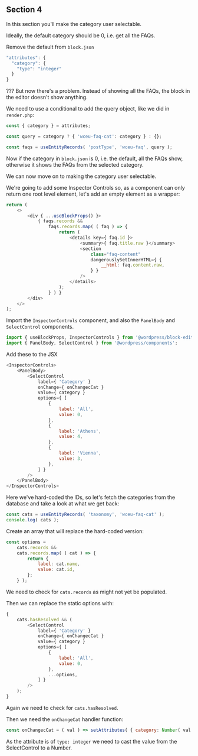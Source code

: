## Section 4

In this section you'll make the category user selectable.

Ideally, the default category should be 0, i.e. get all the FAQs.

Remove the default from `block.json`

```js
"attributes": {
  "category": {
    "type": "integer"
  }
}
```

??? But now there's a problem. Instead of showing all the FAQs, the block in the editor doesn't show anything.

We need to use a conditional to add the query object, like we did in `render.php`:

```js
const { category } = attributes;

const query = category ? { 'wceu-faq-cat': category } : {};

const faqs = useEntityRecords( 'postType', 'wceu-faq', query );
```

Now if the category in `block.json` is 0, i.e. the default, all the FAQs show, otherwise it shows the FAQs from the selected category.

We can now move on to making the category user selectable.

We're going to add some Inspector Controls so, as a component can only return one root level element, let's add an empty element as a wrapper:

```js
return (
	<>
		<div { ...useBlockProps() }>
			{ faqs.records &&
				faqs.records.map( ( faq ) => {
					return (
						<details key={ faq.id }>
							<summary>{ faq.title.raw }</summary>
							<section
								class="faq-content"
								dangerouslySetInnerHTML={ {
									__html: faq.content.raw,
								} }
							/>
						</details>
					);
				} ) }
		</div>
	</>
);
```

Import the `InspectorControls` component, and also the `PanelBody` and `SelectControl` components.

```js
import { useBlockProps, InspectorControls } from '@wordpress/block-editor';
import { PanelBody, SelectControl } from '@wordpress/components';
```

Add these to the JSX

```js
<InspectorControls>
	<PanelBody>
		<SelectControl
			label={ 'Category' }
			onChange={ onChangecCat }
			value={ category }
			options={ [
				{
					label: 'All',
					value: 0,
				},
				{
					label: 'Athens',
					value: 4,
				},
				{
					label: 'Vienna',
					value: 3,
				},
			] }
		/>
	</PanelBody>
</InspectorControls>
```

Here we've hard-coded the IDs, so let's fetch the categories from the database and take a look at what we get back:

```js
const cats = useEntityRecords( 'taxonomy', 'wceu-faq-cat' );
console.log( cats );
```

Create an array that will replace the hard-coded version:

```js
const options =
	cats.records &&
	cats.records.map( ( cat ) => {
		return {
			label: cat.name,
			value: cat.id,
		};
	} );
```

We need to check for `cats.records` as might not yet be populated.

Then we can replace the static options with:

```js
{
	cats.hasResolved && (
		<SelectControl
			label={ 'Category' }
			onChange={ onChangecCat }
			value={ category }
			options={ [
				{
					label: 'All',
					value: 0,
				},
				...options,
			] }
		/>
	);
}
```

Again we need to check for `cats.hasResolved`.

Then we need the `onChangeCat` handler function:

```js
const onChangecCat = ( val ) => setAttributes( { category: Number( val ) } );
```

As the attribute is of `type: integer` we need to cast the value from the SelectControl to a Number.
